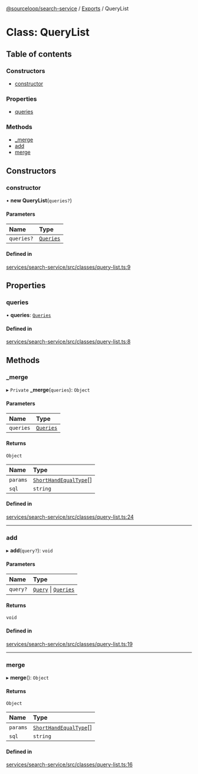 [@sourceloop/search-service](../README.md) / [Exports](../modules.md) / QueryList

# Class: QueryList

## Table of contents

### Constructors

- [constructor](QueryList.md#constructor)

### Properties

- [queries](QueryList.md#queries)

### Methods

- [\_merge](QueryList.md#_merge)
- [add](QueryList.md#add)
- [merge](QueryList.md#merge)

## Constructors

### constructor

• **new QueryList**(`queries?`)

#### Parameters

| Name | Type |
| :------ | :------ |
| `queries?` | [`Queries`](../modules.md#queries) |

#### Defined in

[services/search-service/src/classes/query-list.ts:9](https://github.com/sourcefuse/loopback4-microservice-catalog/blob/b93c60ac7/services/search-service/src/classes/query-list.ts#L9)

## Properties

### queries

• **queries**: [`Queries`](../modules.md#queries)

#### Defined in

[services/search-service/src/classes/query-list.ts:8](https://github.com/sourcefuse/loopback4-microservice-catalog/blob/b93c60ac7/services/search-service/src/classes/query-list.ts#L8)

## Methods

### \_merge

▸ `Private` **_merge**(`queries`): `Object`

#### Parameters

| Name | Type |
| :------ | :------ |
| `queries` | [`Queries`](../modules.md#queries) |

#### Returns

`Object`

| Name | Type |
| :------ | :------ |
| `params` | [`ShortHandEqualType`](../modules.md#shorthandequaltype)[] |
| `sql` | `string` |

#### Defined in

[services/search-service/src/classes/query-list.ts:24](https://github.com/sourcefuse/loopback4-microservice-catalog/blob/b93c60ac7/services/search-service/src/classes/query-list.ts#L24)

___

### add

▸ **add**(`query?`): `void`

#### Parameters

| Name | Type |
| :------ | :------ |
| `query?` | [`Query`](../modules.md#query) \| [`Queries`](../modules.md#queries) |

#### Returns

`void`

#### Defined in

[services/search-service/src/classes/query-list.ts:19](https://github.com/sourcefuse/loopback4-microservice-catalog/blob/b93c60ac7/services/search-service/src/classes/query-list.ts#L19)

___

### merge

▸ **merge**(): `Object`

#### Returns

`Object`

| Name | Type |
| :------ | :------ |
| `params` | [`ShortHandEqualType`](../modules.md#shorthandequaltype)[] |
| `sql` | `string` |

#### Defined in

[services/search-service/src/classes/query-list.ts:16](https://github.com/sourcefuse/loopback4-microservice-catalog/blob/b93c60ac7/services/search-service/src/classes/query-list.ts#L16)
